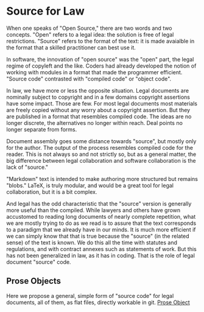 # Source for Law


When one speaks of "Open Source," there are two words and two concepts.  "Open" refers to a legal idea: the solution is free of legal restrictions.  "Source" refers to the format of the text: it is made avaialble in the format that a skilled practitioner can best use it.  

In software, the innovation of "open source" was the "open" part, the legal regime of copyleft and the like.  Coders had already developed the notion of working with modules in a format that made the programmer efficient.  "Source code" contrasted with "compiled code" or "object code".

In law, we have more or less the opposite situation.  Legal documents are nominally subject to copyright and in a few domains copyright assertions have some impact.  Those are few.  For most legal documents most materials are freely copied without any worry about a copyright assertion.  But they are published in a format that resembles compiled code. The ideas are no longer discrete, the alternatives no longer within reach.  Deal points no longer separate from forms.  

Document assembly goes some distance towards "source", but mostly only for the author.  The output of the process resembles compiled code for the reader.  This is not always so and not strictly so, but as a general matter, the big difference between legal collaboration and software collaboration is the lack of "source."  

"Markdown" text is intended to make authoring more structured but remains "blobs."  LaTeX, is truly modular, and would be a great tool for legal collaboration, but it is a bit complex.  

And legal has the odd characteristic that the "source" version is generally more useful than the compiled.  While lawyers and others have grown accustomed to reading long documents of nearly complete repetition, what we are mostly trying to do as we read is to assure that the text corresponds to a paradigm that we already have in our minds.  It is much more efficient if we can simply know that that is true because the "source" (in the related sense) of the text is known.  We do this all the time with statutes and regulations, and with contract annexes such as statements of work.  But this has not been generalized in law, as it has in coding.  That is the role of legal document "source" code.

## Prose Objects

Here we propose a general, simple form of "source code" for legal documents, all of them, as flat files, directly workable in git.  [Prose Object](ProseObject.md)

